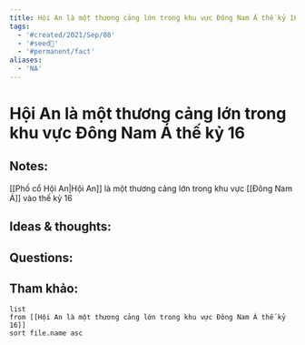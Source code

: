 ```yaml
---
title: Hội An là một thương cảng lớn trong khu vực Đông Nam Á thế kỷ 16
tags:
  - '#created/2021/Sep/08'
  - '#seed🥜'
  - '#permanent/fact'
aliases:
  - 'NA'
---
```

# Hội An là một thương cảng lớn trong khu vực Đông Nam Á thế kỷ 16

## Notes:
[[Phố cổ Hội An|Hội An]] là một thương cảng lớn trong khu vực [[Đông Nam Á]] vào thế kỷ 16

## Ideas & thoughts:

## Questions:


## Tham khảo:
```dataview
list
from [[Hội An là một thương cảng lớn trong khu vực Đông Nam Á thế kỷ 16]]
sort file.name asc
```
